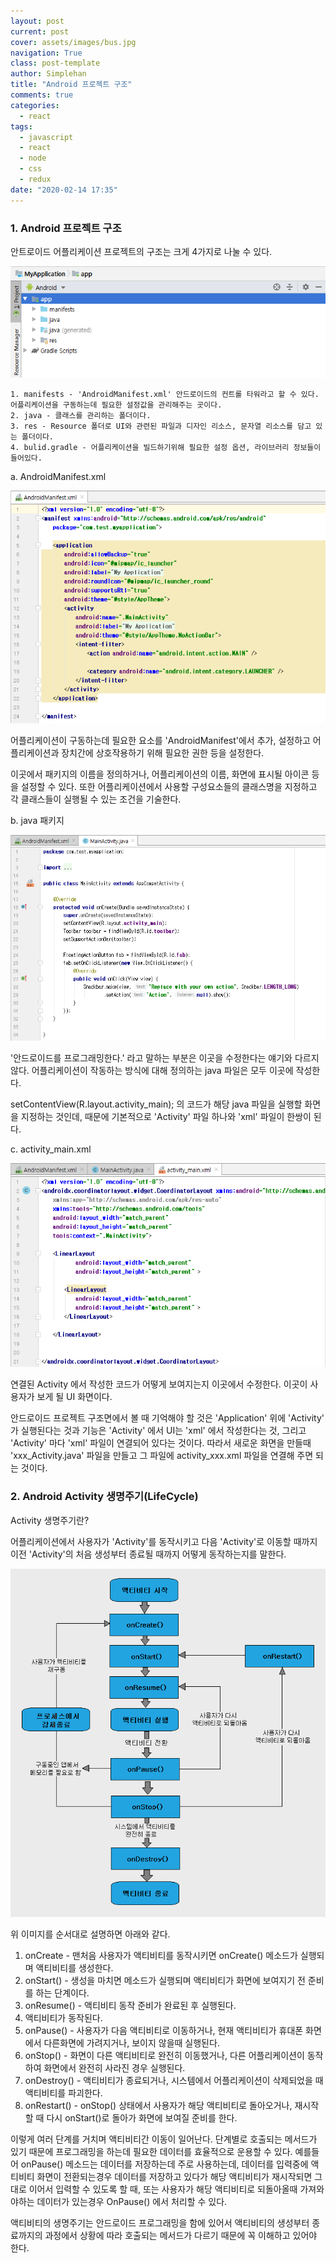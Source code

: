 ```yaml
---
layout: post
current: post
cover: assets/images/bus.jpg
navigation: True
class: post-template
author: Simplehan
title: "Android 프로젝트 구조"
comments: true
categories:
  - react
tags:
  - javascript
  - react
  - node
  - css
  - redux
date: "2020-02-14 17:35"
---
```


<!-- ### 1. Android Native App 이란? -->

  <!-- 우리가 흔히 사용하는 모바일 어플리케이션을 Native App 이라고 한다.
  네이티브 앱은 모바일 기기에 최적화된 언어로 개발된 앱으로 기기에서 지원하는 모든 기능을 온전히 사용할 수 있다(카메라, gps 등) -->


### 1. Android 프로젝트 구조

  안트로이드 어플리케이션 프로젝트의 구조는 크게 4가지로 나눌 수 있다.
  <!-- 안드로이드스튜디오 프로젝트 좌측 부분 스크린샷 넣을 것. -->
  ![img](\assets\built\images\android\basic_structure.png)

    1. manifests - 'AndroidManifest.xml' 안드로이드의 컨트롤 타워라고 할 수 있다. 어플리케이션을 구동하는데 필요한 설정값을 관리해주는 곳이다.
    2. java - 클래스를 관리하는 폴더이다.
    3. res - Resource 폴더로 UI와 관련된 파일과 디자인 리소스, 문자열 리소스를 담고 있는 폴더이다.
    4. bulid.gradle - 어플리케이션을 빌드하기위해 필요한 설정 옵션, 라이브러리 정보들이 들어있다.


  a. AndroidManifest.xml
  <!-- 매니페스트 스크린샷. -->
  ![img](\assets\built\images\android\androidmanifest.png)

  어플리케이션이 구동하는데 필요한 요소를 'AndroidManifest'에서 추가, 설정하고
  어플리케이션과 장치간에 상호작용하기 위해 필요한 권한 등을 설정한다.

  이곳에서 패키지의 이름을 정의하거나, 어플리케이션의 이름, 화면에 표시될 아이콘 등을 설정할 수 있다.
  또한 어플리케이션에서 사용할 구성요소들의 클래스명을 지정하고
  각 클래스들이 실행될 수 있는 조건을 기술한다.



  b. java 패키지
  <!-- activity 스크린샷. -->
  ![img](\assets\built\images\android\MainActivity.png)

  '안드로이드를 프로그래밍한다.' 라고 말하는 부분은 이곳을 수정한다는 얘기와 다르지 않다.
  어플리케이션이 작동하는 방식에 대해 정의하는 java 파일은 모두 이곳에 작성한다.

  setContentView(R.layout.activity_main); 의 코드가 해당 java 파일을
  실행할 화면을 지정하는 것인데, 때문에 기본적으로 'Activity' 파일 하나와 'xml' 파일이 한쌍이 된다.



  c. activity_main.xml
  <!-- activity_main.xml 스크린샷 -->
  ![img](\assets\built\images\android\activity_main.png)

  연결된 Activity 에서 작성한 코드가 어떻게 보여지는지 이곳에서 수정한다.
  이곳이 사용자가 보게 될 UI 화면이다.




  안드로이드 프로젝트 구조면에서 볼 때 기억해야 할 것은 'Application' 위에 'Activity' 가 실행된다는 것과
  기능은 'Activity' 에서 UI는 'xml' 에서 작성한다는 것, 그리고 'Activity' 마다 'xml' 파일이 연결되어 있다는 것이다.
  따라서 새로운 화면을 만들때 'xxx_Activity.java' 파일을 만들고 그 파일에 activity_xxx.xml 파일을 연결해 주면 되는 것이다.



### 2. Android Activity 생명주기(LifeCycle)

  Activity 생명주기란?

  어플리케이션에서 사용자가 'Activity'를 동작시키고 다음 'Activity'로 이동할 때까지
  이전 'Activity'의 처음 생성부터 종료될 때까지 어떻게 동작하는지를 말한다.

  ![img](\assets\built\images\android\lifecycle.png)

  위 이미지를 순서대로 설명하면 아래와 같다.
  1. onCreate - 맨처음 사용자가 액티비티를 동작시키면 onCreate() 메소드가 실행되며 액티비티를 생성한다.
  2. onStart() - 생성을 마치면 메소드가 실행되며 액티비티가 화면에 보여지기 전 준비를 하는 단계이다.
  3. onResume() - 액티비티 동작 준비가 완료된 후 실행된다.
  4. 액티비티가 동작된다.
  5. onPause() - 사용자가 다음 액티비티로 이동하거나, 현재 액티비티가 휴대폰 화면에서 다른화면에 가려지거나, 보이지 않을때 실행된다.
  6. onStop() - 화면이 다른 액티비티로 완전히 이동했거나, 다른 어플리케이션이 동작하여 화면에서 완전히 사라진 경우 실행된다.
  7. onDestroy() - 액티비티가 종료되거나, 시스템에서 어플리케이션이 삭제되었을 때 액티비티를 파괴한다.
  8. onRestart() - onStop() 상태에서 사용자가 해당 액티비티로 돌아오거나, 재시작할 때 다시 onStart()로 돌아가 화면에 보여질 준비를 한다.


  이렇게 여러 단계를 거치며 액티비티간 이동이 일어난다.
  단계별로 호출되는 메서드가 있기 때문에 프로그래밍을 하는데 필요한 데이터를 효율적으로 운용할 수 있다.
  예를들어 onPause() 메소드는 데이터를 저장하는데 주로 사용하는데,
  데이터를 입력중에 액티비티 화면이 전환되는경우 데이터를 저장하고 있다가 해당 액티비티가 재시작되면
  그대로 이어서 입력할 수 있도록 할 때, 또는 사용자가 해당 액티비티로 되돌아올때 가져와야하는 데이터가
  있는경우 OnPause() 에서 처리할 수 있다.


  액티비티의 생명주기는 안드로이드 프로그래밍을 함에 있어서
  액티비티의 생성부터 종료까지의 과정에서 상황에 따라
  호출되는 메서드가 다르기 때문에 꼭 이해하고 있어야 한다.



